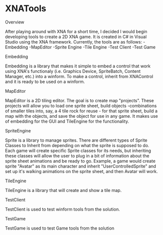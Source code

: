 XNATools
========

Overview

  After playing around with XNA for a short time, I decided I would begin developing tools to create a 2D XNA game. It is created in C# in Visual Studio using the XNA framework. Currently, the tools are as follows:
    -Embedding
    -MapEditor
    -Sprite Engine
    -Tile Engine
    -Test Client
    -Test Game
    
Embedding

  Embedding is a library that makes it simple to embed a control that work using XNA's functionaly (i.e. Graphics Device, SpriteBatch, Content Manager, etc.) into a winform.  To make a control, inherit from XNAControl and it is ready to be used on a winform.
  
MapEditor

  MapEditor is a 2D tiling editor. The goal is to create map "projects".  These projects will allow you to load one sprite sheet, build objects -combinations of smaller tiles into, say, a 4 tile rock for reuse - for that sprite sheet, build a map with the objects, and save the object for use in any game.  It makes use of embedding for the GUI and TileEngine for the functionality.
  
SpriteEngine
  
  Sprite is a library to manage sprites.  There are different types of Sprite Classes to Inherit from depending on what the sprite is supposed to do.  Each game will create specific Sprite classes for its needs, but inheriting these classes will allow the user to plug in a bit of information about the sprite sheet animations and be ready to go.  Example, a game would create sprite "Avatar" as its main character and inherit "UserControlledSprite" and set up it's walking animations on the sprite sheet, and then Avatar will work.
  
TileEngine

  TileEngine is a library that will create and show a tile map.
  
TestClient

  TestClient is used to test winform tools from the solution.
  
TestGame

  TestGame is used to test Game tools from the solution
  
